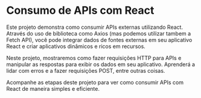 # Consumo de APIs com React

Este projeto demonstra como consumir APIs externas utilizando React. Através do uso de biblioteca como Axios (mas podemos utilizar tambem a Fetch API), você pode integrar dados de fontes externas em seu aplicativo React e criar aplicativos dinâmicos e ricos em recursos.

Neste projeto, mostraremos como fazer requisições HTTP para APIs e manipular as respostas para exibir os dados em seu aplicativo. Aprenderá a lidar com erros e a fazer requisições POST, entre outras coisas.

Acompanhe as etapas deste projeto para ver como consumir APIs com React de maneira simples e eficiente.
